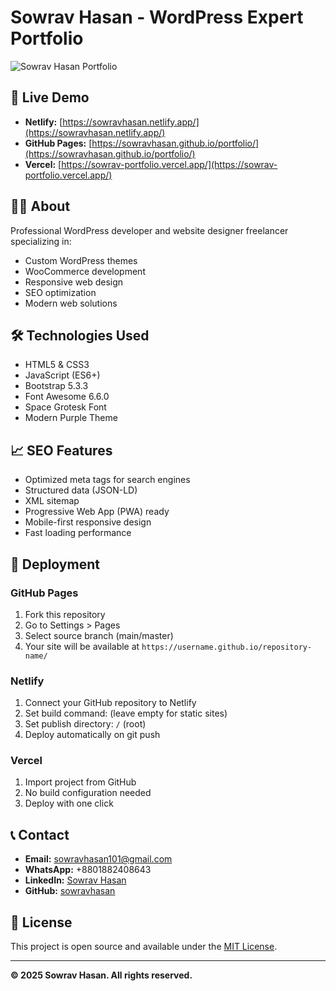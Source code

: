 # Sowrav Hasan - WordPress Expert Portfolio

![Sowrav Hasan Portfolio](https://i.ibb.co/Y7PsKqZ/IMG-2041.jpg)

## 🚀 Live Demo
- **Netlify:** [https://sowravhasan.netlify.app/](https://sowravhasan.netlify.app/)
- **GitHub Pages:** [https://sowravhasan.github.io/portfolio/](https://sowravhasan.github.io/portfolio/)
- **Vercel:** [https://sowrav-portfolio.vercel.app/](https://sowrav-portfolio.vercel.app/)

## 👨‍💻 About
Professional WordPress developer and website designer freelancer specializing in:
- Custom WordPress themes
- WooCommerce development
- Responsive web design
- SEO optimization
- Modern web solutions

## 🛠️ Technologies Used
- HTML5 & CSS3
- JavaScript (ES6+)
- Bootstrap 5.3.3
- Font Awesome 6.6.0
- Space Grotesk Font
- Modern Purple Theme

## 📈 SEO Features
- Optimized meta tags for search engines
- Structured data (JSON-LD)
- XML sitemap
- Progressive Web App (PWA) ready
- Mobile-first responsive design
- Fast loading performance

## 🚀 Deployment

### GitHub Pages
1. Fork this repository
2. Go to Settings > Pages
3. Select source branch (main/master)
4. Your site will be available at `https://username.github.io/repository-name/`

### Netlify
1. Connect your GitHub repository to Netlify
2. Set build command: (leave empty for static sites)
3. Set publish directory: `/` (root)
4. Deploy automatically on git push

### Vercel
1. Import project from GitHub
2. No build configuration needed
3. Deploy with one click

## 📞 Contact
- **Email:** sowravhasan101@gmail.com
- **WhatsApp:** +8801882408643
- **LinkedIn:** [Sowrav Hasan](https://www.linkedin.com/in/sowrav-hasan/)
- **GitHub:** [sowravhasan](https://github.com/sowravhasan)

## 📄 License
This project is open source and available under the [MIT License](LICENSE).

---
**© 2025 Sowrav Hasan. All rights reserved.**
